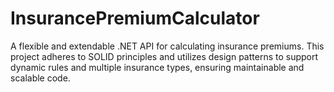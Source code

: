 # InsurancePremiumCalculator
A flexible and extendable .NET API for calculating insurance premiums. This project adheres to SOLID principles and utilizes design patterns to support dynamic rules and multiple insurance types, ensuring maintainable and scalable code.
